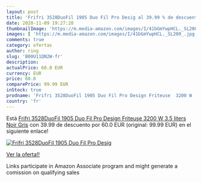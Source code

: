 ```yaml
---
layout: post
title: 'Frifri 3528DuoFil 1905 Duo Fil Pro Desig al 39.99 % de descuento'
date: 2020-11-09 19:27:28
thumbnailImage: 'https://m.media-amazon.com/images/I/41bGmYwpHCL._SL200_.jpg'
images: [ 'https://m.media-amazon.com/images/I/41bGmYwpHCL._SL200_.jpg' ]
comments: true
category: ofertas
author: ring
slug: 'B00U11QN2W-fr'
description:
actualPrice: 60.0 EUR
currency: EUR
price: 60.0
comparePrice: 99.99 EUR
inStock: true
prodname: 'Frifri 3528DuoFil 1905 Duo Fil Pro Design Friteuse  3200 W  3.5 liters  Noir  Gris'
country: 'fr'
---
```


Está [Frifri 3528DuoFil 1905 Duo Fil Pro Design Friteuse  3200 W  3.5 liters  Noir  Gris](https://www.amazon.fr/dp/B00U11QN2W/?tag=tolees0d-21) con 39.99 de descuento por 60.0 EUR (original: 99.99 EUR) en el siguiente enlace!

[![Frifri 3528DuoFil 1905 Duo Fil Pro Desig](https://m.media-amazon.com/images/I/41bGmYwpHCL._SL200_.jpg)](https://www.amazon.fr/dp/B00U11QN2W/?tag=tolees0d-21)

[Ver la oferta!!](https://www.amazon.fr/dp/B00U11QN2W/?tag=tolees0d-21)

Links participate in Amazon Associate program and might generate a comission on qualifying sales


